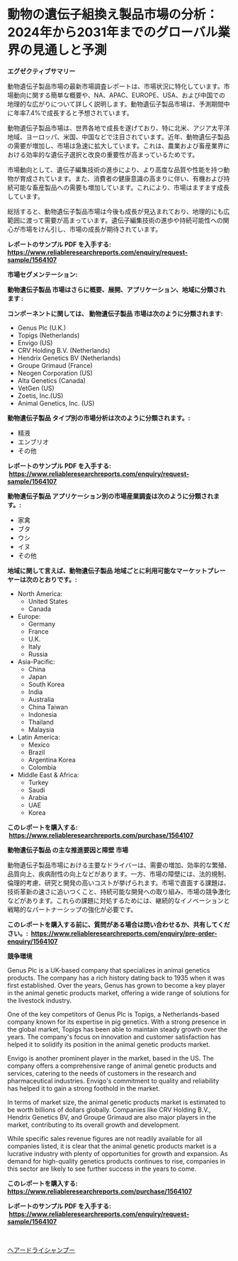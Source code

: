 <p><h1>動物の遺伝子組換え製品市場の分析：2024年から2031年までのグローバル業界の見通しと予測</h1></p><p><strong>エグゼクティブサマリー</strong></p>
<p><p>動物遺伝子製品市場の最新市場調査レポートは、市場状況に特化しています。市場動向に関する簡単な概要や、NA、APAC、EUROPE、USA、および中国での地理的な広がりについて詳しく説明します。動物遺伝子製品市場は、予測期間中に年率7.4%で成長すると予想されています。</p><p>動物遺伝子製品市場は、世界各地で成長を遂げており、特に北米、アジア太平洋地域、ヨーロッパ、米国、中国などで注目されています。近年、動物遺伝子製品の需要が増加し、市場は急速に拡大しています。これは、農業および畜産業界における効率的な遺伝子選択と改良の重要性が高まっているためです。</p><p>市場動向として、遺伝子編集技術の進歩により、より高度な品質や性能を持つ動物が育成されています。また、消費者の健康意識の高まりに伴い、有機および持続可能な畜産製品への需要も増加しています。これにより、市場はますます成長しています。</p><p>総括すると、動物遺伝子製品市場は今後も成長が見込まれており、地理的にも広範囲に渡って需要が高まっています。遺伝子編集技術の進歩や持続可能性への関心が市場をけん引し、市場の成長が期待されています。</p></p>
<p><strong>レポートのサンプル PDF を入手する: <a href="https://www.reliableresearchreports.com/enquiry/request-sample/1564107">https://www.reliableresearchreports.com/enquiry/request-sample/1564107</a></strong></p>
<p><strong>市場セグメンテーション:</strong></p>
<p><strong> 動物遺伝子製品 市場はさらに概要、展開、アプリケーション、地域に分類されます :</strong></p>
<p><strong>コンポーネントに関しては、 動物遺伝子製品 市場は次のように分類されます: &nbsp;</strong></p>
<p><ul><li>Genus Plc (U.K.)</li><li>Topigs (Netherlands)</li><li>Envigo (US)</li><li>CRV Holding B.V. (Netherlands)</li><li>Hendrix Genetics BV (Netherlands)</li><li>Groupe Grimaud (France)</li><li>Neogen Corporation (US)</li><li>Alta Genetics (Canada)</li><li>VetGen (US)</li><li>Zoetis, Inc.(US)</li><li>Animal Genetics, Inc. (US)</li></ul></p>
<p><strong> 動物遺伝子製品 タイプ別の市場分析は次のように分類されます。:</strong></p>
<p><ul><li>精液</li><li>エンブリオ</li><li>その他</li></ul></p>
<p><strong>レポートのサンプル PDF を入手する: &nbsp;<a href="https://www.reliableresearchreports.com/enquiry/request-sample/1564107">https://www.reliableresearchreports.com/enquiry/request-sample/1564107</a></strong></p>
<p><strong> 動物遺伝子製品 アプリケーション別の市場産業調査は次のように分類されます。:</strong></p>
<p><ul><li>家禽</li><li>ブタ</li><li>ウシ</li><li>イヌ</li><li>その他</li></ul></p>
<p><strong>地域に関して言えば、動物遺伝子製品 地域ごとに利用可能なマーケットプレーヤーは次のとおりです。:</strong></p>
<p><ul>
    <li>
        North America:
        <ul>
            <li>United States</li>
            <li>Canada</li>
        </ul>
    </li>
    <li>
        Europe:
        <ul>
            <li>Germany</li>
            <li>France</li>
            <li>U.K.</li>
            <li>Italy</li>
            <li>Russia</li>
        </ul>
    </li>
    <li>
        Asia-Pacific:
        <ul>
            <li>China</li>
            <li>Japan</li>
            <li>South Korea</li>
            <li>India</li>
            <li>Australia</li>
            <li>China Taiwan</li>
            <li>Indonesia</li>
            <li>Thailand</li>
            <li>Malaysia</li>
        </ul>
    </li>
    <li>
        Latin America:
        <ul>
            <li>Mexico</li>
            <li>Brazil</li>
            <li>Argentina Korea</li>
            <li>Colombia</li>
        </ul>
    </li>
    <li>
        Middle East & Africa:
        <ul>
            <li>Turkey</li>
            <li>Saudi</li>
            <li>Arabia</li>
            <li>UAE</li>
            <li>Korea</li>
        </ul>
    </li>
    </ul></p>
<p><strong>このレポートを購入する: &nbsp;<a href="https://www.reliableresearchreports.com/purchase/1564107">https://www.reliableresearchreports.com/purchase/1564107</a></strong></p>
<p><strong>動物遺伝子製品 の主な推進要因と障壁 市場</strong></p>
<p><p>動物遺伝子製品市場における主要なドライバーは、需要の増加、効率的な繁殖、品質向上、疾病耐性の向上などがあります。一方、市場の障壁には、法的規制、倫理的考慮、研究と開発の高いコストが挙げられます。市場で直面する課題は、技術革新の速さに追いつくこと、持続可能な開発への取り組み、市場の競争激化などがあります。これらの課題に対処するためには、継続的なイノベーションと戦略的なパートナーシップの強化が必要です。</p></p>
<p><strong>このレポートを購入する前に、質問がある場合は問い合わせるか、共有してください。:&nbsp; <a href="https://www.reliableresearchreports.com/enquiry/pre-order-enquiry/1564107">https://www.reliableresearchreports.com/enquiry/pre-order-enquiry/1564107</a></strong></p>
<p><strong>競争環境</strong></p>
<p><p>Genus Plc is a UK-based company that specializes in animal genetics products. The company has a rich history dating back to 1935 when it was first established. Over the years, Genus has grown to become a key player in the animal genetic products market, offering a wide range of solutions for the livestock industry.</p><p>One of the key competitors of Genus Plc is Topigs, a Netherlands-based company known for its expertise in pig genetics. With a strong presence in the global market, Topigs has been able to maintain steady growth over the years. The company's focus on innovation and customer satisfaction has helped it to solidify its position in the animal genetic products market.</p><p>Envigo is another prominent player in the market, based in the US. The company offers a comprehensive range of animal genetic products and services, catering to the needs of customers in the research and pharmaceutical industries. Envigo's commitment to quality and reliability has helped it to gain a strong foothold in the market.</p><p>In terms of market size, the animal genetic products market is estimated to be worth billions of dollars globally. Companies like CRV Holding B.V., Hendrix Genetics BV, and Groupe Grimaud are also major players in the market, contributing to its overall growth and development.</p><p>While specific sales revenue figures are not readily available for all companies listed, it is clear that the animal genetic products market is a lucrative industry with plenty of opportunities for growth and expansion. As demand for high-quality genetics products continues to rise, companies in this sector are likely to see further success in the years to come.</p></p>
<p><strong>このレポートを購入する: &nbsp; <a href="https://www.reliableresearchreports.com/purchase/1564107">https://www.reliableresearchreports.com/purchase/1564107</a></strong></p>
<p><strong>レポートのサンプル PDF を入手する: &nbsp;<a href="https://www.reliableresearchreports.com/enquiry/request-sample/1564107">https://www.reliableresearchreports.com/enquiry/request-sample/1564107</a></strong><strong></strong></p>
<p>&nbsp;</p>
<p><p><a href="https://github.com/Sophiaard2003/Market-Research-Report-List-1/blob/main/81571206301.md">ヘアードライシャンプー</a></p></p>